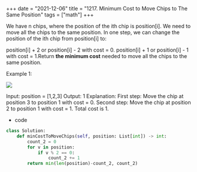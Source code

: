 +++ 
date = "2021-12-06"
title = "1217. Minimum Cost to Move Chips to The Same Position"
tags = ["math"]
+++

We have n chips, where the position of the ith chip is position[i].
We need to move all the chips to the same position. In one step, we can change the position of the ith chip from position[i] to:

position[i] + 2 or position[i] - 2 with cost = 0.
position[i] + 1 or position[i] - 1 with cost = 1.Return __the minimum cost__ needed to move all the chips to the same position.
 
Example 1:

![](https://assets.leetcode.com/uploads/2020/08/15/chips_e1.jpg)

Input: position = [1,2,3] Output: 1 Explanation: First step: Move the chip at position 3 to position 1 with cost = 0. Second step: Move the chip at position 2 to position 1 with cost = 1. Total cost is 1.
- code
```py
class Solution:
    def minCostToMoveChips(self, position: List[int]) -> int:
        count_2 = 0
        for v in position:
            if v % 2 == 0:
                count_2 += 1
        return min(len(position)-count_2, count_2)
```
